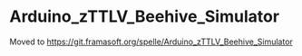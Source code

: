 # Arduino_zTTLV_Beehive_Simulator

Moved to https://git.framasoft.org/spelle/Arduino_zTTLV_Beehive_Simulator

